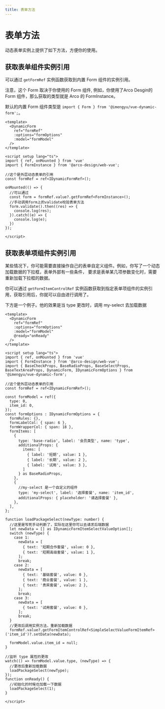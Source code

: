 ```yaml
---
title: 表单方法
---
```


# 表单方法

动态表单实例上提供了如下方法，方便你的使用。

## 获取表单组件实例引用

可以通过 `getFormRef` 实例函数获取到内置 Form 组件的实例引用。

注意，这个 Form 取决于你使用的 Form 组件, 例如，你使用了Arco Desgin的 Form 组件，那么获取的类型就是 Arco 的 FormInstance。

默认的内置 Form 组件类型是 `import { Form } from '@imengyu/vue-dynamic-form';`。

```vue
<template>
  <DynamicForm
    ref="formRef"
    :options="formOptions"
    :model="formModel"
  />
</template>

<script setup lang="ts">
import { ref, onMounted } from 'vue'
import { FormInstance } from '@arco-design/web-vue';

//这个是外层动态表单的引用
const formRef = ref<IDynamicFormRef>();

onMounted(() => {
  //可以通过
  const form = formRef.value?.getFormRef<FormInstance>();
  //手动调用form上的validate校验表单方法
  form.validate().then((res) => {
    console.log(res); 
  }).catch((e) => {
    console.log(e);
  })
});

</script>
```

## 获取表单项组件实例引用

某些情况下，你可能需要直接操作自己的表单自定义组件。例如，你写了一个动态加载数据的下拉框，表单外部有一些条件，
要求是表单某几项参数变化时，需要重新加载下拉框的数据。

你可以通过 `getFormItemControlRef` 实例函数获取到指定表单项组件的实例引用，获取引用后，你就可以自由进行调用了。

下方是一个例子。他的效果是当 type 更改时，调用 my-select 去加载数据

```vue
<template>
  <DynamicForm
    ref="formRef"
    :options="formOptions"
    :model="formModel"
    @ready="onReady"
  />
</template>

<script setup lang="ts">
import { ref, onMounted } from 'vue'
import { FormInstance } from '@arco-design/web-vue';
import { BaseCheckProps, BaseRadioProps, BaseSelectProps, BaseTextAreaProps, DynamicForm, IDynamicFormOptions } from '@imengyu/vue-dynamic-form';

//这个是外层动态表单的引用
const formRef = ref<IDynamicFormRef>();

const formModel = ref({
  type: 0,
  item_id: 0,
});
const formOptions : IDynamicFormOptions = {
  formRules: {},
  formLabelCol: { span: 6 },
  formWrapperCol: { span: 18 },
  formItems: [
    { 
      type: 'base-radio', label: '会员类型', name: 'type', 
      additionalProps: {
        items: [
          { label: '短期', value: 1 },
          { label: '长期', value: 2 },
          { label: '试用', value: 3 },
        ]
      } as BaseRadioProps,
    },
    {
      //my-select 是一个自定义的组件
      type: 'my-select', label: '选择套餐', name: 'item_id', 
      additionalProps: { placeholder: '请选择套餐' },
    },
  ],
};

function loadPackageSelect(newType: number) {
  //这里是写死手动判断了，实际在这里你可以去请求后端数据
  let newData = [] as IDynamicFormItemSelectValueOption[];
  switch (newType) {
    case 1:
      newData = [
        { text: '短期合作套餐', value: 0 },
        { text: '短期高级套餐', value: 1 },
      ];
      break;
    case 2:
      newData = [
        { text: '基础套餐', value: 0 },
        { text: '商业套餐', value: 1 },
        { text: '贵宾套餐', value: 2 },
      ];
      break;
    case 3:
      newData = [
        { text: '试用套餐', value: 0 },
      ];
      break;
  }
  //更改后调用实例方法，重新加载数据
  formRef.value?.getFormItemControlRef<SimpleSelectValueFormItemRef>('item_id')?.setData(newData);

  formModel.value.item_id = null;
}

//监听 type 属性的更改
watch(() => formModel.value.type, (newType) => {
  //更改后重新加载数据
  loadPackageSelect(newType);
});
function onReady() {
  //初始化的时候也加载一下数据
  loadPackageSelect(1);
}

</script>
```